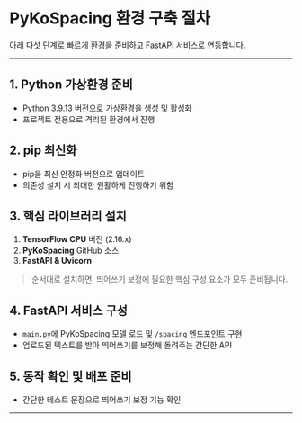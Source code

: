 # PyKoSpacing 환경 구축 절차

아래 다섯 단계로 빠르게 환경을 준비하고 FastAPI 서비스로 연동합니다.

---

## 1. Python 가상환경 준비  
- Python 3.9.13 버전으로 가상환경을 생성 및 활성화  
- 프로젝트 전용으로 격리된 환경에서 진행

## 2. pip 최신화  
- pip을 최신 안정화 버전으로 업데이트  
- 의존성 설치 시 최대한 원활하게 진행하기 위함

## 3. 핵심 라이브러리 설치  
1. **TensorFlow CPU** 버전 (2.16.x)  
2. **PyKoSpacing** GitHub 소스  
3. **FastAPI & Uvicorn**  

> 순서대로 설치하면, 띄어쓰기 보정에 필요한 핵심 구성 요소가 모두 준비됩니다.

## 4. FastAPI 서비스 구성  
- `main.py`에 PyKoSpacing 모델 로드 및 `/spacing` 엔드포인트 구현  
- 업로드된 텍스트를 받아 띄어쓰기를 보정해 돌려주는 간단한 API

## 5. 동작 확인 및 배포 준비  
- 간단한 테스트 문장으로 띄어쓰기 보정 기능 확인  

---


